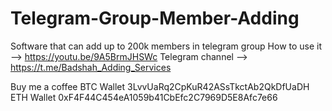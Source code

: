 # Telegram-Group-Member-Adding
Software that can add up to 200k members in telegram group
How to use it --> https://youtu.be/9A5BrmJHSWc
Telegram channel --> https://t.me/Badshah_Adding_Services


Buy me a coffee
BTC Wallet
3LvvUaRq2CpKuR42ASsTkctAb2QkDfUaDH
ETH Wallet
0xF4F44C454eA1059b41CbEfc2C7969D5E8Afc7e66
